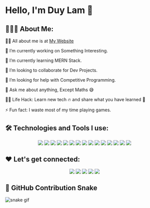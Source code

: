 # Hello, I'm Duy Lam 👋  

## 👨🏻‍💻 About Me:  

🙋‍♂️ All about me is at [My Website](#)  

🔭 I’m currently working on Something Interesting.  

🌱 I’m currently learning MERN Stack.  

👯 I’m looking to collaborate for Dev Projects.  

🤔 I’m looking for help with Competitive Programming.  

💬 Ask me about anything, Except Maths 😅  

👨‍💻 Life Hack: Learn new tech 🔥 and share what you have learned 🎉  

⚡ Fun fact: I waste most of my time playing games.  

## 🛠️ Technologies and Tools I use:  

<p align="center">
  <img src="https://img.shields.io/badge/-C++-00599C?style=flat&logo=cplusplus&logoColor=white"/>
  <img src="https://img.shields.io/badge/-JavaScript-F7DF1E?style=flat&logo=javascript&logoColor=black"/>
  <img src="https://img.shields.io/badge/-React-61DAFB?style=flat&logo=react&logoColor=black"/>
  <img src="https://img.shields.io/badge/-Next.js-000000?style=flat&logo=nextdotjs&logoColor=white"/>
  <img src="https://img.shields.io/badge/-MongoDB-47A248?style=flat&logo=mongodb&logoColor=white"/>
  <img src="https://img.shields.io/badge/-Node.js-339933?style=flat&logo=nodedotjs&logoColor=white"/>
  <img src="https://img.shields.io/badge/-Express-000000?style=flat&logo=express&logoColor=white"/>
  <img src="https://img.shields.io/badge/-Redux-764ABC?style=flat&logo=redux&logoColor=white"/>
  <img src="https://img.shields.io/badge/-TailwindCSS-06B6D4?style=flat&logo=tailwindcss&logoColor=white"/>
  <img src="https://img.shields.io/badge/-Bootstrap-7952B3?style=flat&logo=bootstrap&logoColor=white"/>
  <img src="https://img.shields.io/badge/-Material%20UI-007FFF?style=flat&logo=mui&logoColor=white"/>
  <img src="https://img.shields.io/badge/-Git-F05032?style=flat&logo=git&logoColor=white"/>
  <img src="https://img.shields.io/badge/-GitHub-181717?style=flat&logo=github&logoColor=white"/>
  <img src="https://img.shields.io/badge/-Postman-FF6C37?style=flat&logo=postman&logoColor=white"/>
  <img src="https://img.shields.io/badge/-Heroku-430098?style=flat&logo=heroku&logoColor=white"/>
</p>

## ❤️ Let's get connected:  

<p align="center">
  <a href="https://github.com/yourusername"><img src="https://img.shields.io/badge/-GitHub-181717?style=flat&logo=github&logoColor=white"/></a>
  <a href="https://twitter.com/yourusername"><img src="https://img.shields.io/badge/-Twitter-1DA1F2?style=flat&logo=twitter&logoColor=white"/></a>
  <a href="https://linkedin.com/in/yourusername"><img src="https://img.shields.io/badge/-LinkedIn-0077B5?style=flat&logo=linkedin&logoColor=white"/></a>
  <a href="https://yourblog.com"><img src="https://img.shields.io/badge/-Blog-FF5722?style=flat&logo=blogger&logoColor=white"/></a>
  <a href="https://instagram.com/yourusername"><img src="https://img.shields.io/badge/-Instagram-E4405F?style=flat&logo=instagram&logoColor=white"/></a>
</p>

## 🐍 GitHub Contribution Snake  
![snake gif](https://github.com/yourusername/duylam15/blob/output/github-contribution-grid-snake.svg)






